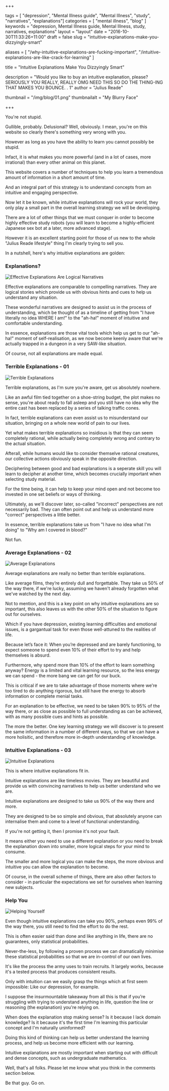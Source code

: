 +++

tags = [ "depression", "Mental Illness guide", "Mental Illness", "study", "narratives", "explanations"]
categories = [ "mental illness", "blog" ]
keywords = "depression, Mental Illness guide, Mental Illness, study, narratives, explanations"
layout = "layout"
date = "2016-10-30T11:33:26+11:00"
draft = false
slug = "intuitive-explanations-make-you-dizzyingly-smart"

aliases = [
    "/why-intuitive-explanations-are-fucking-important",
    "/intuitive-explanations-are-like-crack-for-learning"
]

title = "Intuitive Explanations Make You Dizzyingly Smart"

description = "Would you like to buy an intuitive explanation, please? SERIOUSLY YOU REALLY, REALLY OMG NEED THIS SO DO THE THING-ING THAT MAKES YOU BOUNCE. . 1"
author = "Julius Reade"

thumbnail = "/img/blog/01.png"
thumbnailalt = "My Blurry Face"

+++

<!-- 
Intuitive Explanations Make You Mickey Mouse smart


-->

You're not stupid. 

Gullible, probably. Delusional? Well, obviously. I mean, you're on this website so clearly there's something very wrong with you. 

However as long as you have the ability to learn you cannot possibly be stupid. 

Infact, it is what makes you more powerful (and in a lot of cases, more irrational) than every other animal on this planet. 

This website covers a number of techniques to help you learn a tremendous amount of information in a short amount of time. 

And an integral part of this strategy is to understand concepts from an intuitive and engaging perspective. 

Now let it be known, while intuitive explanations will rock your world, they only play a small part in the overall learning strategy we will be developing. 

There are a lot of other things that we must conquer in order to become highly effective study robots (you will learn to become a highly-efficient Japanese sex bot at a later, more advanced stage).

However it is an excellent starting point for those of us new to the whole "Julius Reade lifestyle" thing I'm clearly trying to sell you. 

In a nutshell, here's why intuitive explanations are golden:


### Explanations?

![Effective Explanations Are Logical Narratives](/img/blog/01-01.png)

Effective explanations are comparable to compelling narratives. They are logical stories which provide us with obvious hints and cues to help us understand any situation.

These wonderful narratives are designed to assist us in the process of understanding, which be thought of as a timeline of getting from "I have literally no idea WHERE I am!" to the "ah-ha!" moment of intuitive and comfortable understanding.

In essence, explanations are those vital tools which help us get to our "ah-ha!" moment of self-realisation, as we now become keenly aware that we're actually trapped in a dungeon in a very SAW-like situation. 

Of course, not all explanations are made equal.


### Terrible Explanations - 01

![Terrible Explanations](/img/blog/01-02.png)

Terrible explanations, as I'm sure you're aware, get us absolutely nowhere. 

Like an awful film tied together on a shoe-string budget, the plot makes no sense, you're about ready to fall asleep and you still have no idea why the entire cast has been replaced by a series of talking traffic cones.

In fact, terrible explanations can even assist us to misunderstand our situation, bringing on a whole new world of pain to our lives.

Yet what makes terrible explanations so insidious is that they can seem completely rational, while actually being completely wrong and contrary to the actual situation. 

Afterall, while humans would like to consider themselve rational creatures,  our collective actions obviously speak in the opposite direction.

Deciphering between good and bad explanations is a seperate skill you will learn to decipher at another time, which becomes crucially important when selecting study material. 

For the time being, it can help to keep your mind open and not become too invested in one set beliefs or ways of thinking. 

Ultimately, as we'll discover later, so-called "incorrect" perspectives are not necessarily bad. They can often point out and help us understand more "correct" perspectives a little better. 

In essence, terrible explanations take us from "I have no idea what I'm doing" to "Why am I covered in blood?"

Not fun. 

<!--
Insert article / Write about how to find good study materials.
-->

### Average Explanations - 02

![Average Explanations](/img/blog/01-03.png)

Average explanations are really no better than terrible explanations. 

Like average films, they’re entirely dull and forgettable. They take us 50% of the way there, if we're lucky, assuming we haven't already forgotten what we've watched by the next day.

Not to mention, and this is a key point on why intuitive explanations are so important, this also leaves us with the other 50% of the situation to  figure out for ourselves.

Which if you have depression, existing learning difficulties and emotional issues, is a gargantual task for even those well-attuned to the realities of life. 

Because let’s face it: When you’re depressed and are barely functioning, to expect someone to spend even 10% of their effort to try and help themselves is absurd. 

Furthermore, why spend more than 10% of the effort to learn something anyway? Energy is a limited and vital learning resource, so the less energy we can spend - the more bang we can get for our buck.

This is critical if we are to take advantage of those moments where we're too tired to do anything rigorous, but still have the energy to absorb information or complete menial tasks. 

<!--

The importance of maintaining energy. 

-->


For an explanation to be effective, we need to be taken 90% to 95% of the way there, or as close as possible to full understanding as can be achieved, with as many possible cues and hints as possible.

The more the better. One key learning strategy we will discover is to present the same information in a number of different ways, so that we can have a more holisitic, and therefore more in-depth understanding of knowledge. 

<!--
Article about how discovering different perspectives. 

-->

### Intuitive Explanations - 03

![Intuitive Explanations](/img/blog/01-04.png)

This is where intuitive explanations fit in.

Intuitive explanations are like timeless movies. They are beautiful and provide us with convincing narratives to help us better understand who we are.

Intuitive explanations are designed to take us 90% of the way there and more.

They are designed to be so simple and obvious, that absolutely anyone can internalise them and come to a level of functional understanding.

If you're not getting it, then I promise it's not your fault.

It means either you need to use a different explanation or you need to break the explanation down into smaller, more logical steps for your mind to consume.

The smaller and more logical you can make the steps, the more obvious and intuitive you can allow the explanation to become.

Of course, in the overall scheme of things, there are also other factors to consider - in particular the expectations we set for ourselves when learning  new subjects. 

<!-- 
Understanding the expectations of learning. // talk about how we get frustrated.
Setting healthy learning expectations. 
-->

### Help You

![Helping Yourself](/img/blog/01-05.png)


Even though intuitive explanations can take you 90%, perhaps even 99% of the way there, you still need to find the effort to do the rest. 

This is often easier said than done and like anything in life, there are no guarantees, only statistical probabilities. 

Never-the-less, by following a proven process we can dramatically minimise these statistical probabilities so that we are in-control of our own lives.

It's like the process the army uses to train recruits. It largely works, because it's a tested process that produces consistent results.

Only with intuition can we easily grasp the things which at first seem impossible: Like our depression, for example. 

I suppose the insurmountable takeaway from all this is that if you’re struggling with trying to understand anything in life, question the line or reasoning (the explanation) you're relying on.

When does the explanation stop making sense? Is it because I lack domain knowledge? Is it because it's the first time I'm learning this particular concept and I'm naturally uninformed? 

Doing this kind of thinking can help us better understand the learning process, and help us become more efficient with our learning. 

Intuitive explanations are mostly important when starting out with difficult and dense concepts, such as undergraduate mathematics. 

Well, that's all folks. Please let me know what you think in the comments section below.

Be that guy. Go on. 








